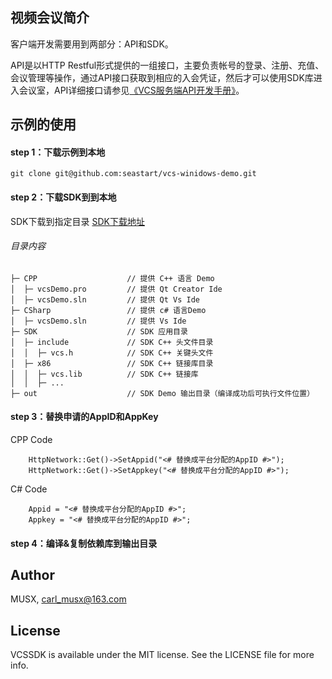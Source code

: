 ## 视频会议简介

客户端开发需要用到两部分：API和SDK。

API是以HTTP Restful形式提供的一组接口，主要负责帐号的登录、注册、充值、会议管理等操作，通过API接口获取到相应的入会凭证，然后才可以使用SDK库进入会议室，API详细接口请参见[《VCS服务端API开发手册》](https://www.yuque.com/anyconf/api?#)。

## 示例的使用

#### step 1：下载示例到本地

```
git clone git@github.com:seastart/vcs-winidows-demo.git
```

#### step 2：下载SDK到到本地

SDK下载到指定目录
[SDK下载地址](https://repo.open.seastart.cn/repository/vcs-releases/vcs-win-sdk-1.0.rar)


###### 目录内容
```
├─ CPP                    // 提供 C++ 语言 Demo
│  ├─ vcsDemo.pro         // 提供 Qt Creator Ide 
│  ├─ vcsDemo.sln         // 提供 Qt Vs Ide     
├─ CSharp                 // 提供 c# 语言Demo
│  ├─ vcsDemo.sln         // 提供 Vs Ide 
├─ SDK                    // SDK 应用目录
│  ├─ include             // SDK C++ 头文件目录
│  │  ├─ vcs.h            // SDK C++ 关键头文件
│  ├─ x86                 // SDK C++ 链接库目录
│  │  ├─ vcs.lib          // SDK C++ 链接库
│  │  ├─ ...
├─ out                    // SDK Demo 输出目录（编译成功后可执行文件位置）
```

#### step 3：替换申请的AppID和AppKey

CPP Code
```
    HttpNetwork::Get()->SetAppid("<# 替换成平台分配的AppID #>");
    HttpNetwork::Get()->SetAppkey("<# 替换成平台分配的AppID #>");
```

C# Code
```
    Appid = "<# 替换成平台分配的AppID #>";
    Appkey = "<# 替换成平台分配的AppID #>";
```

#### step 4：编译&复制依赖库到输出目录



## Author

MUSX, carl_musx@163.com


## License

VCSSDK is available under the MIT license. See the LICENSE file for more info.







